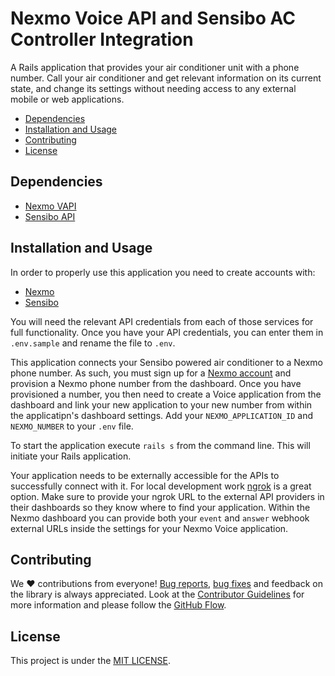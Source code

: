 # Nexmo Voice API and Sensibo AC Controller Integration

A Rails application that provides your air conditioner unit with a phone number. Call your air conditioner and get relevant information on its current state, and change its settings without needing access to any external mobile or web applications.

* [Dependencies](#requirements)
* [Installation and Usage](#installation-and-usage)
* [Contributing](#contributing)
* [License](#license)

## Dependencies

* [Nexmo VAPI](https://developer.nexmo.com/voice/voice-api/overview)
* [Sensibo API](https://sensibo.github.io/)

## Installation and Usage

In order to properly use this application you need to create accounts with:

* [Nexmo](https://dashboard.nexmo.com)
* [Sensibo](https://home.sensibo.com)

You will need the relevant API credentials from each of those services for full functionality. Once you have your API credentials, you can enter them in `.env.sample` and rename the file to `.env`. 

This application connects your Sensibo powered air conditioner to a Nexmo phone number. As such, you must sign up for a [Nexmo account](https://dashboard.nexmo.com) and provision a Nexmo phone number from the dashboard. Once you have provisioned a number, you then need to create a Voice application from the dashboard and link your new application to your new number from within the applicatipn's dashboard settings. Add your `NEXMO_APPLICATION_ID` and `NEXMO_NUMBER` to your `.env` file.

To start the application execute `rails s` from the command line. This will initiate your Rails application. 

Your application needs to be externally accessible for the APIs to successfully connect with it. For local development work [ngrok](https://ngrok.io) is a great option. Make sure to provide your ngrok URL to the external API providers in their dashboards so they know where to find your application. Within the Nexmo dashboard you can provide both your `event` and `answer` webhook external URLs inside the settings for your Nexmo Voice application.

## Contributing
We ❤️ contributions from everyone! [Bug reports](https://github.com/Nexmo/nexmo-vapi-sensibo-integration/issues), [bug fixes](https://github.com/Nexmo/nexmo-vapi-sensibo-integration/pulls) and feedback on the library is always appreciated. Look at the [Contributor Guidelines](https://github.com/Nexmo/nexmo-vapi-sensibo-integration/blob/master/CONTRIBUTING.md) for more information and please follow the [GitHub Flow](https://guides.github.com/introduction/flow/index.html).

## License
This project is under the [MIT LICENSE](https://github.com/Nexmo/nexmo-vapi-sensibo-integration/blob/master/LICENSE).
